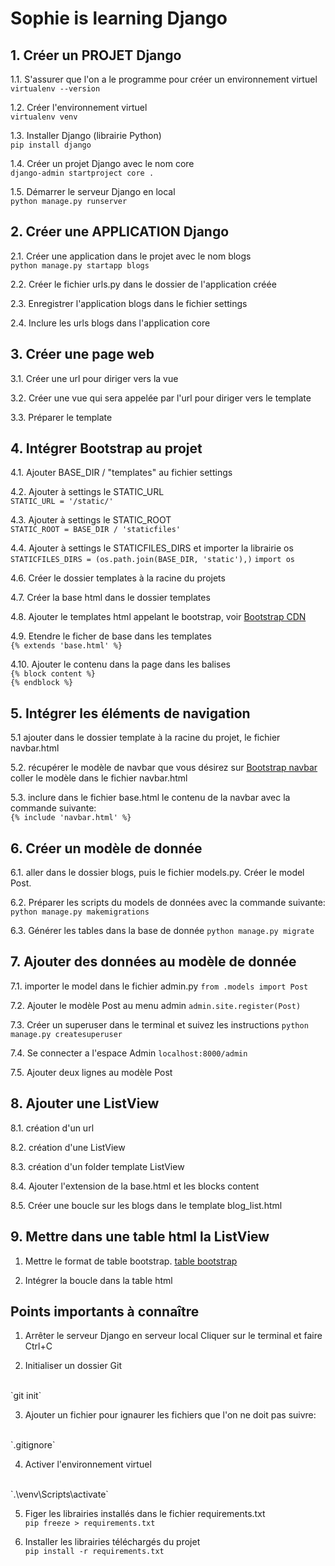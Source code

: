 # Sophie is learning Django

## 1. Créer un PROJET Django

1.1. S'assurer que l'on a le programme pour créer un environnement virtuel 
</br>
`virtualenv --version`

1.2. Créer l'environnement virtuel
</br>
`virtualenv venv`

1.3. Installer Django (librairie Python)
</br>
`pip install django`

1.4. Créer un projet Django avec le nom core
</br>
`django-admin startproject core .`

1.5. Démarrer le serveur Django en local
</br>
`python manage.py runserver`


## 2. Créer une APPLICATION Django

2.1. Créer une application dans le projet avec le nom blogs
</br>
`python manage.py startapp blogs`

2.2. Créer le fichier urls.py dans le dossier de l'application créée

2.3. Enregistrer l'application blogs dans le fichier settings 

2.4. Inclure les urls blogs dans l'application core


## 3. Créer une page web

3.1. Créer une url pour diriger vers la vue

3.2. Créer une vue qui sera appelée par l'url pour diriger vers le template

3.3. Préparer le template

## 4. Intégrer Bootstrap au projet

4.1. Ajouter BASE_DIR / "templates" au fichier settings

4.2. Ajouter à settings le STATIC_URL</br>
`STATIC_URL = '/static/'`

4.3. Ajouter à settings le STATIC_ROOT</br>
`STATIC_ROOT = BASE_DIR / 'staticfiles'`

4.4. Ajouter à settings le STATICFILES_DIRS et importer la librairie os
`STATICFILES_DIRS = (os.path.join(BASE_DIR, 'static'),)`
`import os`

4.6. Créer le dossier templates à la racine du projets

4.7. Créer la base html dans le dossier templates

4.8. Ajouter le templates html appelant le bootstrap, voir [Bootstrap CDN](https://www.bootstrapcdn.com/)

4.9. Etendre le ficher de base dans les templates</br>
`{% extends 'base.html' %}`

4.10. Ajouter le contenu dans la page dans les balises</br>
`{% block content %}`</br>
`{% endblock %}`

## 5. Intégrer les éléments de navigation

5.1 ajouter dans le dossier template à la racine du projet, le fichier navbar.html

5.2. récupérer le modèle de navbar que vous désirez sur [Bootstrap navbar](https://getbootstrap.com/docs/4.3/components/navbar/) coller le modèle dans le fichier navbar.html

5.3. inclure dans le fichier base.html le contenu de la navbar avec la commande suivante:</br>
`{% include 'navbar.html' %}`

## 6. Créer un modèle de donnée

6.1. aller dans le dossier blogs, puis le fichier models.py. Créer le model Post.

6.2. Préparer les scripts du models de données avec la commande suivante:
`python manage.py makemigrations`

6.3. Générer les tables dans la base de donnée
`python manage.py migrate`

## 7. Ajouter des données au modèle de donnée

7.1. importer le model dans le fichier admin.py
`from .models import Post`

7.2. Ajouter le modèle Post au menu admin
`admin.site.register(Post)`

7.3. Créer un superuser dans le terminal et suivez les instructions
`python manage.py createsuperuser`

7.4. Se connecter a l'espace Admin
`localhost:8000/admin`

7.5. Ajouter deux lignes au modèle Post

## 8. Ajouter une ListView

8.1. création d'un url

8.2. création d'une ListView

8.3. création d'un folder template ListView

8.4. Ajouter l'extension de la base.html et les blocks content

8.5. Créer une boucle sur les blogs dans le template blog_list.html

## 9. Mettre dans une table html la ListView

1. Mettre le format de table bootstrap. [table bootstrap](https://getbootstrap.com/docs/4.0/content/tables/)

2. Intégrer la boucle dans la table html 


## Points importants à connaître

1. Arrêter le serveur Django en serveur local
Cliquer sur le terminal et faire Ctrl+C

2. Initialiser un dossier Git
</br>
`git init`

3. Ajouter un fichier pour ignaurer les fichiers que l'on ne doit pas suivre:
</br>
`.gitignore`

4. Activer l'environnement virtuel
</br>
`.\venv\Scripts\activate`

5. Figer les librairies installés dans le fichier requirements.txt</br>
`pip freeze > requirements.txt`

6. Installer les librairies téléchargés du projet</br>
`pip install -r requirements.txt`